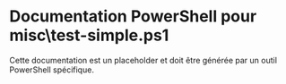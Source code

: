 # Documentation PowerShell pour misc\test-simple.ps1

Cette documentation est un placeholder et doit être générée par un outil PowerShell spécifique.

